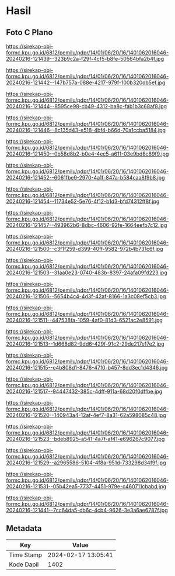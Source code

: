 # Hasil

## Foto C Plano

https://sirekap-obj-formc.kpu.go.id/6812/pemilu/pdpr/14/01/06/20/16/1401062016046-20240216-121439--323b9c2a-f29f-4cf5-b8fe-50564bfa2b4f.jpg

https://sirekap-obj-formc.kpu.go.id/6812/pemilu/pdpr/14/01/06/20/16/1401062016046-20240216-121442--147b757a-088e-4217-979f-100b320db5ef.jpg

https://sirekap-obj-formc.kpu.go.id/6812/pemilu/pdpr/14/01/06/20/16/1401062016046-20240216-121444--8595ce98-cb49-4312-ba8c-fab1b3c68af8.jpg

https://sirekap-obj-formc.kpu.go.id/6812/pemilu/pdpr/14/01/06/20/16/1401062016046-20240216-121446--8c135d43-e518-4bf4-b66d-70a1ccba5184.jpg

https://sirekap-obj-formc.kpu.go.id/6812/pemilu/pdpr/14/01/06/20/16/1401062016046-20240216-121450--0b58d8b2-b0e4-4ec5-a611-03e9bd8c89f9.jpg

https://sirekap-obj-formc.kpu.go.id/6812/pemilu/pdpr/14/01/06/20/16/1401062016046-20240216-121452--6061fbe9-2970-4a1f-847a-b584caa8f9b8.jpg

https://sirekap-obj-formc.kpu.go.id/6812/pemilu/pdpr/14/01/06/20/16/1401062016046-20240216-121454--11734e52-5e76-4f12-b1d3-bfd74312ff8f.jpg

https://sirekap-obj-formc.kpu.go.id/6812/pemilu/pdpr/14/01/06/20/16/1401062016046-20240216-121457--493962b6-8dbc-4606-92fe-1664eefb7c12.jpg

https://sirekap-obj-formc.kpu.go.id/6812/pemilu/pdpr/14/01/06/20/16/1401062016046-20240216-121500--c3f1f259-d399-40ff-9582-972b4b731c6f.jpg

https://sirekap-obj-formc.kpu.go.id/6812/pemilu/pdpr/14/01/06/20/16/1401062016046-20240216-121503--31aa0e23-0740-483b-8397-24afa09fd223.jpg

https://sirekap-obj-formc.kpu.go.id/6812/pemilu/pdpr/14/01/06/20/16/1401062016046-20240216-121506--5654b4c4-4d3f-42af-8166-1a3c08ef5cb3.jpg

https://sirekap-obj-formc.kpu.go.id/6812/pemilu/pdpr/14/01/06/20/16/1401062016046-20240216-121511--447538fa-1059-4af0-81d3-6521ac2e8591.jpg

https://sirekap-obj-formc.kpu.go.id/6812/pemilu/pdpr/14/01/06/20/16/1401062016046-20240216-121513--1d668d82-9dd6-429f-91c2-29de217e17e2.jpg

https://sirekap-obj-formc.kpu.go.id/6812/pemilu/pdpr/14/01/06/20/16/1401062016046-20240216-121515--e4b808d1-8476-47f0-b457-8dd3ec1d4346.jpg

https://sirekap-obj-formc.kpu.go.id/6812/pemilu/pdpr/14/01/06/20/16/1401062016046-20240216-121517--94447432-385c-4dff-911a-68d20f0dffbe.jpg

https://sirekap-obj-formc.kpu.go.id/6812/pemilu/pdpr/14/01/06/20/16/1401062016046-20240216-121520--140943a4-12af-4ef7-8a31-62a598085c48.jpg

https://sirekap-obj-formc.kpu.go.id/6812/pemilu/pdpr/14/01/06/20/16/1401062016046-20240216-121523--bdeb8925-a541-4a7f-af41-e696267c9077.jpg

https://sirekap-obj-formc.kpu.go.id/6812/pemilu/pdpr/14/01/06/20/16/1401062016046-20240216-121529--a2965586-5104-4f8a-951d-733298d34f9f.jpg

https://sirekap-obj-formc.kpu.go.id/6812/pemilu/pdpr/14/01/06/20/16/1401062016046-20240216-121531--05b42ea5-7737-4451-979e-c460711cbabd.jpg

https://sirekap-obj-formc.kpu.go.id/6812/pemilu/pdpr/14/01/06/20/16/1401062016046-20240216-121441--7cc64da5-db6c-4cb4-9626-3e3a6ae6787f.jpg


## Metadata

| Key        | Value               |
| ---------- | ------------------- |
| Time Stamp | 2024-02-17 13:05:41 |
| Kode Dapil | 1402                |



